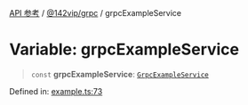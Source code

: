 [API 参考](../wiki/Home) / [@142vip/grpc](../wiki/@142vip.grpc) / grpcExampleService

# Variable: grpcExampleService

> `const` **grpcExampleService**: [`GrpcExampleService`](../wiki/@142vip.grpc.Class.GrpcExampleService)

Defined in: [example.ts:73](https://github.com/142vip/core-x/blob/15d5bc9ef4bece78c0e60bdf074a2d245f625100/packages/grpc/src/example.ts#L73)
